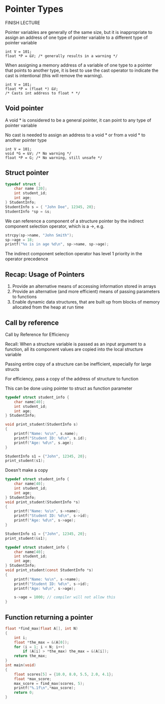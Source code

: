 # Pointer Types

FINISH LECTURE

Pointer variables are generally of the same size, but it is
inappropriate to assign an address of one type of pointer variable
to a different type of pointer variable

```
int V = 101;
float *P = &V; /* generally results in a warning */
```

When assigning a memory address of a variable of one type to a
pointer that points to another type, it is best to use the cast
operator to indicate the cast is intentional (this will remove the
        warning).

```
int V = 101;
float *P = (float *) &V;
/* Casts int address to float * */
```

## Void pointer

A void * is considered to be a general pointer, it can point to
any type of pointer variable

No cast is needed to assign an address to a void * or from a
void * to another pointer type

```
int V = 101;
void *G = &V; /* No warning */
float *P = G; /* No warning, still unsafe */
```

## Struct pointer

```structptr.c
typedef struct {
    char name [20];
    int student_id;
    int age;
} StudentInfo;
StudentInfo s = { "John Doe", 12345, 20};
StudentInfo *sp = &s;
```

We can reference a component of a structure pointer by the
indirect component selection operator, which is a ->, e.g.

```select.c
strcpy(sp->name, "John Smith");
sp->age = 18;
printf("%s is in age %d\n", sp->name, sp->age);
```

The indirect component selection operator has level 1 priority in
the operator precedence

## Recap: Usage of Pointers

1) Provide an alternative means of accessing information stored in
arrays
2) Provide an alternative (and more efficient) means of passing
parameters to functions
3) Enable dynamic data structures, that are built up from blocks of
memory allocated from the heap at run time

## Call by reference

Call by Reference for Efficiency 

Recall: When a structure variable is passed as an input argument to a function, all its
component values are copied into the local structure variable

Passing entire copy of a structure can be inefficient, especially for large structs

For efficiency, pass a copy of the address of structure to function

This can be done using pointer to struct as function parameter

```callbyref.c
typedef struct student_info {
    char name[40];
    int student_id;
    int age;
} StudentInfo;

void print_student(StudentInfo s)
{
    printf("Name: %s\n", s.name);
    printf("Student ID: %d\n", s.id);
    printf("Age: %d\n", s.age);
}

StudentInfo s1 = {"John", 12345, 20};
print_student(s1);
```

Doesn't make a copy

```callbyref2.c
typedef struct student_info {
    char name[40];
    int student_id;
    int age;
} StudentInfo;
void print_student(StudentInfo *s)
{
    printf("Name: %s\n", s->name);
    printf("Student ID: %d\n", s->id);
    printf("Age: %d\n", s->age);
}

StudentInfo s1 = {"John", 12345, 20};
print_student(&s1);
```

```callbyref3.c
typedef struct student_info {
    char name[40];
    int student_id;
    int age;
} StudentInfo;
void print_student(const StudentInfo *s)
{
    printf("Name: %s\n", s->name);
    printf("Student ID: %d\n", s->id);
    printf("Age: %d\n", s->age);

    s->age = 1000; // compiler will not allow this
}
```

## Function returning a pointer

```ptrfun.c
float *find_max(float A[], int N)
{
    int i;
    float *the_max = &(A[0]);
    for (i = 1; i < N; i++)
        if (A[i] > *the_max) the_max = &(A[i]);
    return the_max;
}
int main(void)
{
    float scores[5] = {10.0, 8.0, 5.5, 2.0, 4.1};
    float *max_score;
    max_score = find_max(scores, 5);
    printf("%.1f\n",*max_score);
    return 0;
}
```



